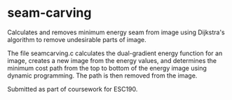 # seam-carving
Calculates and removes minimum energy seam from image using Dijkstra's algorithm to remove undesirable parts of image.

The file seamcarving.c calculates the dual-gradient energy function for an image, creates a new image from the energy values, and determines the minimum cost path from the top to bottom of the energy image using dynamic programming. The path is then removed from the image.


Submitted as part of coursework for ESC190.

